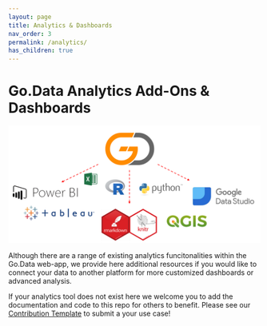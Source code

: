 ```yaml
---
layout: page
title: Analytics & Dashboards
nav_order: 3
permalink: /analytics/
has_children: true
---
```


# Go.Data Analytics Add-Ons & Dashboards

![](../assets/analytics_connectors.PNG)

Although there are a range of existing analytics funcitonalities within the Go.Data web-app, we provide here additional resources if you would like to connect your data to another platform for more customized dashboards or advanced analysis. 

If your analytics tool does not exist here we welcome you to add the documentation and code to this repo for others to benefit. Please see our [Contribution Template](https://github.com/WorldHealthOrganization/godata/blob/master/docs/contribute/contribution-template.md) to submit a your use case!



